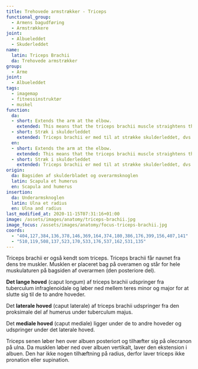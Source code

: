 ```yaml
---
title: Trehovede armstrækker - Triceps
functional_group:
  - Armens bagudføring
  - Armstrækkere
joint:
  - Albueleddet
  - Skuderleddet
name:
  latin: Triceps Brachii
  da: Trehovede armstrækker
group:
  - Arme
joint:
  - Albueleddet
tags:
  - imagemap
  - fitnessinstruktør
  - muskel
function:
  da:
  - short: Extends the arm at the elbow.
    extended: This means that the triceps brachii muscle straightens the elbow joint such that there is an increase in the angle between the forearm and the upper arm.
  - short: Stræk i skulderleddet
    extended: Triceps brachii er med til at strække skulderleddet, dvs. føre overarmen bagud.
  en:
  - short: Extends the arm at the elbow.
    extended: This means that the triceps brachii muscle straightens the elbow joint such that there is an increase in the angle between the forearm and the upper arm.
  - short: Stræk i skulderleddet
    extended: Triceps brachii er med til at strække skulderleddet, dvs. føre overarmen bagud.
origin:
  da: Bagsiden af skulderbladet og overarmsknoglen
  latin: Scapula et humerus
  en: Scapula and humerus
insertion:
  da: Underarmsknoglen
  latin: Ulna et radius
  en: Ulna and radius
last_modified_at: 2020-11-15T07:31:16+01:00
image: /assets/images/anatomy/triceps-brachii.jpg
image_focus: /assets/images/anatomy/focus-triceps-brachii.jpg
coords:
  - "404,127,384,136,378,146,369,164,374,180,386,176,399,156,407,141"
  - "510,119,508,137,523,170,533,176,537,162,531,135"
---
```


Triceps brachii er også kendt som triceps. Triceps brachii får navnet fra dens tre muskler. Musklen er placeret bag på overamen og står for hele muskulaturen på bagsiden af overarmen (den posteriore del).

**Det lange hoved** (caput longum) af triceps brachii udspringer fra tuberculum infraglenoidale og løber ned mellem teres minor og major for at slutte sig til de to andre hoveder. 

Det **laterale hoved** (caput laterale) af triceps brachii udspringer fra den proksimale del af humerus under tuberculum majus. 

Det **mediale hoved** (caput mediale) ligger under de to andre hoveder og udspringer under det laterale hoved. 

Triceps senen løber hen over albuen posteriort og tilhæfter sig på olecranon på ulna. Da musklen løber ned over albuen vertikalt, laver den ekstension i albuen. Den har ikke nogen tilhæftning på radius, derfor laver triceps ikke pronation eller supination.
